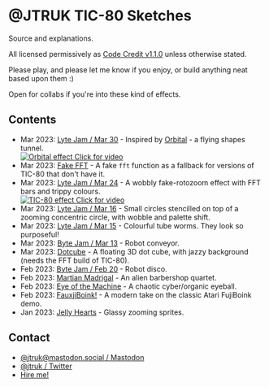# @JTRUK TIC-80 Sketches

Source and explanations.

All licensed permissively as [Code Credit v1.1.0](https://codecreditlicense.com/license/1.1.0) unless otherwise stated.

Please play, and please let me know if you enjoy, or build anything neat based upon them :)

Open for collabs if you're into these kind of effects.

## Contents

- Mar 2023: [Lyte Jam / Mar 30](./lytejam-20230330) - Inspired by [Orbital](https://www.orbitalofficial.com/) - a flying shapes tunnel.  
  [![Orbital effect](https://user-images.githubusercontent.com/567996/229347340-7081dcad-9775-44ce-92cf-0ee5b595bc2d.gif)  Click for video](https://user-images.githubusercontent.com/567996/229346989-8b02d147-87be-4ce4-b083-6ff42f24c749.mp4 "Orbital effect")
- Mar 2023: [Fake FFT](./fake-fft) - A fake `fft` function as a fallback for versions of TIC-80 that don't have it.
- Mar 2023: [Lyte Jam / Mar 24](./lytejam-20230324) - A wobbly fake-rotozoom effect with FFT bars and trippy colours.  
  [![TIC-80 effect](https://user-images.githubusercontent.com/567996/229347708-82b6e99d-e2d2-4ec2-966b-dd4e2c63fdfa.gif)  Click for video](https://user-images.githubusercontent.com/567996/229347709-3a8b916e-d5bc-46fa-97e7-81eba3f4e634.mp4 "TIC-80 effect")
- Mar 2023: [Lyte Jam / Mar 16](./lytejam-20230316) - Small circles stencilled on top of a zooming concentric circle, with wobble and palette shift.
- Mar 2023: [Lyte Jam / Mar 15](./lytejam-20230315) - Colourful tube worms. They look so purposeful!
- Mar 2023: [Byte Jam / Mar 13](./bytejam-20230313) - Robot conveyor.
- Mar 2023: [Dotcube](./dotcube) - A floating 3D dot cube, with jazzy background (needs the FFT build of TIC-80).
- Feb 2023: [Byte Jam / Feb 20](./bytejam-20230220) - Robot disco.
- Feb 2023: [Martian Madrigal](./martian-madrigal) - An alien barbershop quartet.
- Feb 2023: [Eye of the Machine](./eye-of-the-machine) - A chaotic cyber/organic eyeball.
- Feb 2023: [FauxjiBoink!](./fauxjiboink) - A modern take on the classic Atari FujiBoink demo.
- Jan 2023: [Jelly Hearts](./jelly-hearts) - Glassy zooming sprites.

## Contact

- [@jtruk@mastodon.social / Mastodon](https://mastodon.social/@jtruk)
- [@jtruk / Twitter](https://twitter.com/jtruk)
- [Hire me!](https://www.creativenucleus.com)
